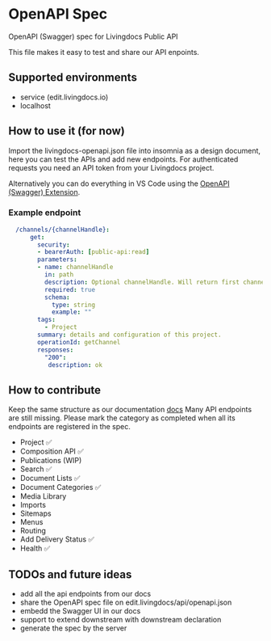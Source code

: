 # OpenAPI Spec
OpenAPI (Swagger) spec for Livingdocs Public API

This file makes it easy to test and share our API enpoints.

## Supported environments
- service (edit.livingdocs.io)
- localhost

## How to use it (for now)
Import the livingdocs-openapi.json file into insomnia as a design document, here you can test the APIs and add new endpoints.
For authenticated requests you need an API token from your Livingdocs project.

Alternatively you can do everything in VS Code using the [OpenAPI (Swagger) Extension](https://marketplace.visualstudio.com/items?itemName=42Crunch.vscode-openapi).

### Example endpoint
```yaml
  /channels/{channelHandle}:
      get:
        security:
        - bearerAuth: [public-api:read]
        parameters:
        - name: channelHandle
          in: path
          description: Optional channelHandle. Will return first channel of a project if none is passed.
          required: true
          schema:
            type: string
            example: ""
        tags:
          - Project
        summary: details and configuration of this project.
        operationId: getChannel
        responses:
          "200":
           description: ok
```
## How to contribute
Keep the same structure as our documentation [docs](https://docs.livingdocs.io/reference-docs/public-api/)
Many API endpoints are still missing. Please mark the category as completed when all its endpoints are registered in the spec.
- Project             ✅
- Composition API     ✅
- Publications (WIP)
- Search              ✅
- Document Lists      ✅
- Document Categories ✅
- Media Library
- Imports
- Sitemaps
- Menus
- Routing
- Add Delivery Status ✅
- Health              ✅


## TODOs and future ideas
- add all the api endpoints from our docs
- share the OpenAPI spec file on edit.livingdocs/api/openapi.json
- embedd the Swagger UI in our docs
- support to extend downstream with downstream declaration
- generate the spec by the server
